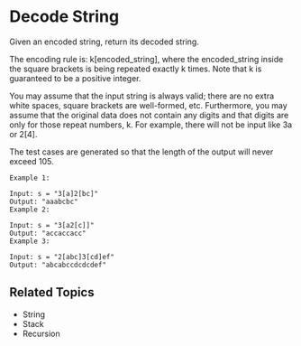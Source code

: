 # Decode String

Given an encoded string, return its decoded string.

The encoding rule is: k[encoded_string], where the encoded_string inside the square brackets is being repeated exactly k
times. Note that k is guaranteed to be a positive integer.

You may assume that the input string is always valid; there are no extra white spaces, square brackets are well-formed,
etc. Furthermore, you may assume that the original data does not contain any digits and that digits are only for those
repeat numbers, k. For example, there will not be input like 3a or 2[4].

The test cases are generated so that the length of the output will never exceed 105.

```plain
Example 1:

Input: s = "3[a]2[bc]"
Output: "aaabcbc"
Example 2:

Input: s = "3[a2[c]]"
Output: "accaccacc"
Example 3:

Input: s = "2[abc]3[cd]ef"
Output: "abcabccdcdcdef"
```

## Related Topics

- String
- Stack
- Recursion

